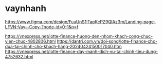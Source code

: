 # vaynhanh

https://www.figma.com/design/FuuUnS1ITapKcPZ9QlAz3m/Landing-page-LFVN-Vay--Copy-?node-id=0-1&p=f

https://vnexpress.net/lotte-finance-huong-den-nhom-khach-cong-chuc-vien-chuc-4802806.html
https://dantri.com.vn/doi-song/lotte-finance-cho-dua-tai-chinh-cho-khach-hang-20240424150017040.htm
https://vnexpress.net/lotte-finance-day-manh-dich-vu-tai-chinh-tieu-dung-4752632.html
